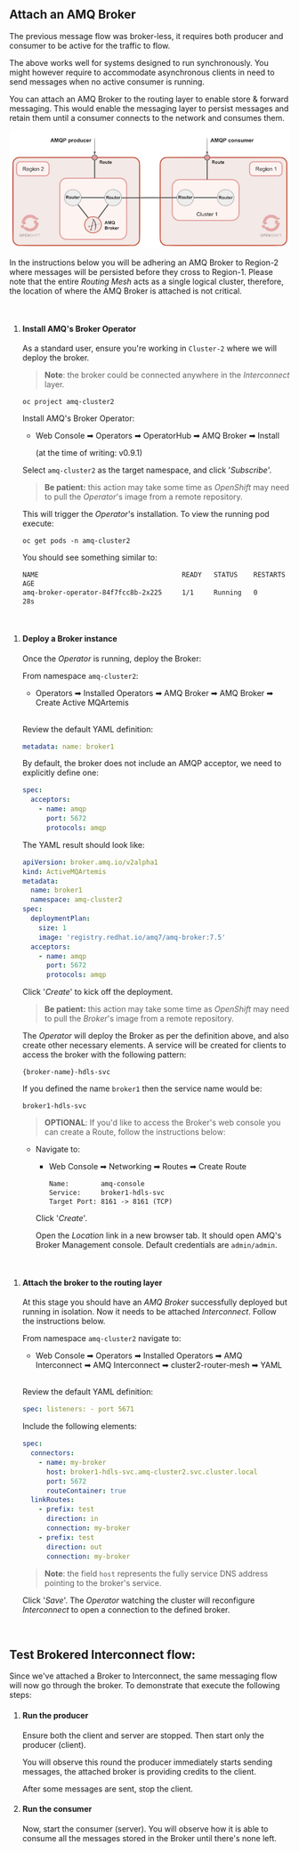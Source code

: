 
## Attach an AMQ Broker

The previous message flow was broker-less, it requires both producer and consumer to be active for the traffic to flow.

The above works well for systems designed to run synchronously. You might however require to accommodate asynchronous clients in need to send messages when no active consumer is running.

You can attach an AMQ Broker to the routing layer to enable store & forward messaging. This would enable the messaging layer to persist messages and retain them until a consumer connects to the network and consumes them.

![](./images/interconnect-brokered.png "An AMQ Broker is attached to the mesh")

In the instructions below you will be adhering an AMQ Broker to Region-2 where messages will be persisted before they cross to Region-1. Please note that the entire *Routing Mesh* acts as a single logical cluster, therefore, the location of where the AMQ Broker is attached is not critical.

<br/>

1. #### Install AMQ's Broker Operator

	As a standard user, ensure you're working in `Cluster-2` where we will deploy the broker.
	
	>**Note**: the broker could be connected anywhere in the *Interconnect* layer.

	   oc project amq-cluster2


	Install AMQ's Broker Operator:

	- Web Console ➡ Operators ➡ OperatorHub ➡ AMQ Broker ➡ Install 

		(at the time of writing: v0.9.1)

	Select `amq-cluster2` as the target namespace, and click '*Subscribe*'.

	>**Be patient:** this action may take some time as *OpenShift* may need to pull the *Operator*'s image from a remote repository.

	This will trigger the *Operator*'s installation. To view the running pod execute:

	   oc get pods -n amq-cluster2

	You should see something similar to:

	```
	NAME                                    READY   STATUS    RESTARTS   AGE
	amq-broker-operator-84f7fcc8b-2x225     1/1     Running   0          28s
	```

<br/>

1. #### Deploy a Broker instance

	Once the *Operator* is running, deploy the Broker:

	From namespace `amq-cluster2`:

	- Operators ➡ Installed Operators ➡ AMQ Broker ➡ AMQ Broker ➡ Create Active MQArtemis

	<br/>

	Review the default YAML definition:

	```yaml
	metadata: name: broker1
	```
	By default, the broker does not include an AMQP acceptor, we need to explicitly define one:

	```yaml
	spec:
	  acceptors:
	    - name: amqp
	      port: 5672
	      protocols: amqp
	```

	The YAML result should look like:
	```yaml
	apiVersion: broker.amq.io/v2alpha1
	kind: ActiveMQArtemis
	metadata:
	  name: broker1
	  namespace: amq-cluster2
	spec:
	  deploymentPlan:
	    size: 1
	    image: 'registry.redhat.io/amq7/amq-broker:7.5'
	  acceptors:
	    - name: amqp
	      port: 5672
	      protocols: amqp
	```

	Click '*Create*' to kick off the deployment.

	>**Be patient:** this action may take some time as *OpenShift* may need to pull the *Broker*'s image from a remote repository.

	The *Operator* will deploy the Broker as per the definition above, and also create other necessary elements. A service will be created for clients to access the broker with the following pattern:

	   {broker-name}-hdls-svc

	If you defined the name `broker1` then the service name would be: 

	   broker1-hdls-svc

	>**OPTIONAL**: If you'd like to access the Broker's web console you can create a Route, follow the instructions below:
	
	- Navigate to:
		- Web Console ➡ Networking ➡ Routes ➡ Create Route
			```
			Name:        amq-console
			Service:     broker1-hdls-svc
			Target Port: 8161 -> 8161 (TCP)
			```
		Click '*Create*'.

		Open the *Location* link in a new browser tab. It should open AMQ's Broker Management console. Default credentials are `admin/admin`.

<br/>

1. #### Attach the broker to the routing layer

	At this stage you should have an *AMQ Broker* successfully deployed but running in isolation. Now it needs to be attached *Interconnect*. Follow the instructions below.

	From namespace `amq-cluster2` navigate to:

	- Web Console ➡ Operators ➡ Installed Operators ➡ AMQ Interconnect ➡ AMQ Interconnect ➡ cluster2-router-mesh ➡ YAML

	<br/>

	Review the default YAML definition:
	```yaml
	spec: listeners: - port 5671
	```
	Include the following elements:
	```yaml
	spec:
	  connectors:
	    - name: my-broker
	      host: broker1-hdls-svc.amq-cluster2.svc.cluster.local
	      port: 5672
	      routeContainer: true
	  linkRoutes:
	    - prefix: test
	      direction: in
	      connection: my-broker
	    - prefix: test
	      direction: out
	      connection: my-broker
	```
	>**Note**: the field `host` represents the fully service DNS address pointing to the broker's service.

	Click '*Save*'. The *Operator* watching the cluster will reconfigure *Interconnect* to open a connection to the defined broker.

<br/>

## Test Brokered Interconnect flow:

Since we've attached a Broker to Interconnect, the same messaging flow will now go through the broker. To demonstrate that execute the following steps:

1. #### Run the producer

	Ensure both the client and server are stopped. Then start only the producer (client).

	You will observe this round the producer immediately starts sending messages, the attached broker is providing credits to the client.

	After some messages are sent, stop the client.


1. #### Run the consumer

	Now, start the consumer (server). You will observe how it is able to consume all the messages stored in the Broker until there's none left.

